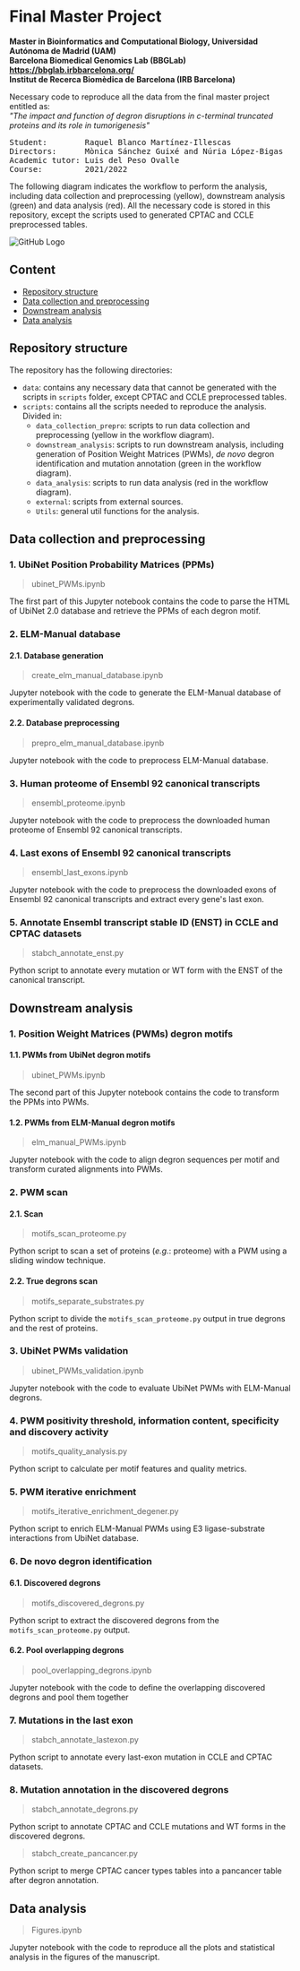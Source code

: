 # Final Master Project

**Master in Bioinformatics and Computational Biology, Universidad Autónoma de Madrid (UAM)**\
**Barcelona Biomedical Genomics Lab (BBGLab) https://bbglab.irbbarcelona.org/** \
**Institut de Recerca Biomèdica de Barcelona (IRB Barcelona)**

Necessary code to reproduce all the data from the final master project entitled as:\
*"The impact and function of degron disruptions in c-terminal truncated proteins and its role in tumorigenesis"*
<pre>
Student:        Raquel Blanco Martínez-Illescas
Directors:      Mònica Sánchez Guixé and Núria López-Bigas
Academic tutor: Luis del Peso Ovalle
Course:         2021/2022
</pre>

The following diagram indicates the workflow to perform the analysis, including data collection and preprocessing (yellow), downstream analysis (green) and data analysis (red). All the necessary code is stored in this repository, except the scripts used to generated CPTAC and CCLE preprocessed tables. 

![GitHub Logo](workflow_diagram.png)

## Content

* [Repository structure](#repository-structure)
* [Data collection and preprocessing](#data-collection-and-preprocessing)
* [Downstream analysis](#downstream-analysis)
* [Data analysis](#data-analysis)

## Repository structure

The repository has the following directories:
* `data`: contains any necessary data that cannot be generated with the scripts in `scripts` folder, except CPTAC and CCLE preprocessed tables.
* `scripts`: contains all the scripts needed to reproduce the analysis. Divided in:
    * `data_collection_prepro`: scripts to run data collection and preprocessing (yellow in the workflow diagram).
    * `downstream_analysis`: scripts to run downstream analysis, including generation of Position Weight Matrices (PWMs), *de novo* degron identification and mutation annotation (green in the workflow diagram).
    * `data_analysis`: scripts to run data analysis (red in the workflow diagram).
    * `external`: scripts from external sources.
    * `Utils`: general util functions for the analysis. 

## Data collection and preprocessing

### 1. UbiNet Position Probability Matrices (PPMs)
>ubinet_PWMs.ipynb

The first part of this Jupyter notebook contains the code to parse the HTML of UbiNet 2.0 database and retrieve the PPMs of each degron motif.

### 2. ELM-Manual database

#### 2.1. Database generation
>create_elm_manual_database.ipynb

Jupyter notebook with the code to generate the ELM-Manual database of experimentally validated degrons.

#### 2.2. Database preprocessing
>prepro_elm_manual_database.ipynb

Jupyter notebook with the code to preprocess ELM-Manual database.

### 3. Human proteome of Ensembl 92 canonical transcripts
>ensembl_proteome.ipynb

Jupyter notebook with the code to preprocess the downloaded human proteome of Ensembl 92 canonical transcripts.

### 4. Last exons of Ensembl 92 canonical transcripts
>ensembl_last_exons.ipynb

Jupyter notebook with the code to preprocess the downloaded exons of Ensembl 92 canonical transcripts and extract every gene's last exon.

### 5. Annotate Ensembl transcript stable ID (ENST) in CCLE and CPTAC datasets
>stabch_annotate_enst.py

Python script to annotate every mutation or WT form with the ENST of the canonical transcript.

## Downstream analysis

### 1. Position Weight Matrices (PWMs) degron motifs

#### 1.1. PWMs from UbiNet degron motifs
>ubinet_PWMs.ipynb

The second part of this Jupyter notebook contains the code to transform the PPMs into PWMs.

#### 1.2. PWMs from ELM-Manual degron motifs
>elm_manual_PWMs.ipynb

Jupyter notebook with the code to align degron sequences per motif and transform curated alignments into PWMs.

### 2. PWM scan

#### 2.1. Scan
>motifs_scan_proteome.py

Python script to scan a set of proteins (*e.g.*: proteome) with a PWM using a sliding window technique.

#### 2.2. True degrons scan
>motifs_separate_substrates.py

Python script to divide the `motifs_scan_proteome.py` output in true degrons and the rest of proteins.

### 3. UbiNet PWMs validation
>ubinet_PWMs_validation.ipynb

Jupyter notebook with the code to evaluate UbiNet PWMs with ELM-Manual degrons. 

### 4. PWM positivity threshold, information content, specificity and discovery activity
>motifs_quality_analysis.py

Python script to calculate per motif features and quality metrics.  

### 5. PWM iterative enrichment
>motifs_iterative_enrichment_degener.py

Python script to enrich ELM-Manual PWMs using E3 ligase-substrate interactions from UbiNet database.

### 6. De novo degron identification

#### 6.1. Discovered degrons
>motifs_discovered_degrons.py

Python script to extract the discovered degrons from the `motifs_scan_proteome.py` output. 

#### 6.2. Pool overlapping degrons
>pool_overlapping_degrons.ipynb

Jupyter notebook with the code to define the overlapping discovered degrons and pool them together

### 7. Mutations in the last exon
>stabch_annotate_lastexon.py

Python script to annotate every last-exon mutation in CCLE and CPTAC datasets.

### 8. Mutation annotation in the discovered degrons
>stabch_annotate_degrons.py

Python script to annotate CPTAC and CCLE mutations and WT forms in the discovered degrons. 

>stabch_create_pancancer.py

Python script to merge CPTAC cancer types tables into a pancancer table after degron annotation. 

## Data analysis
>Figures.ipynb

Jupyter notebook with the code to reproduce all the plots and statistical analysis in the figures of the manuscript. 
